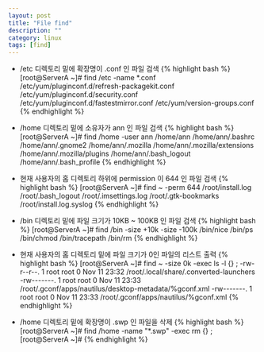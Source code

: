 ```yaml
---
layout: post
title: "File find"
description: ""
category: linux
tags: [find]
---
```


- /etc 디렉토리 밑에 확장명이 .conf 인 파일 검색
{% highlight bash %}
[root@ServerA ~]# find /etc -name *.conf
/etc/yum/pluginconf.d/refresh-packagekit.conf
/etc/yum/pluginconf.d/security.conf
/etc/yum/pluginconf.d/fastestmirror.conf
/etc/yum/version-groups.conf
{% endhighlight %}
 
- /home 디렉토리 밑에 소유자가 ann 인 파일 검색
{% highlight bash %}
[root@ServerA ~]# find /home -user ann
/home/ann
/home/ann/.bashrc
/home/ann/.gnome2
/home/ann/.mozilla
/home/ann/.mozilla/extensions
/home/ann/.mozilla/plugins
/home/ann/.bash_logout
/home/ann/.bash_profile
{% endhighlight %}
 
- 현재 사용자의 홈 디렉토리 하위에 permission 이 644 인 파일 검색
{% highlight bash %}
[root@ServerA ~]# find ~ -perm 644
/root/install.log
/root/.bash_logout
/root/.imsettings.log
/root/.gtk-bookmarks
/root/install.log.syslog
{% endhighlight %}
 
- /bin 디렉토리 밑에 파일 크기가 10KB ~ 100KB 인 파일 검색
{% highlight bash %}
[root@ServerA ~]# find /bin -size +10k -size -100k
/bin/nice
/bin/ps
/bin/chmod
/bin/tracepath
/bin/rm
{% endhighlight %}
 
- 현재 사용자의 홈 디렉토리 밑에 파일 크기가 0인 파일의 리스트 출력
{% highlight bash %}
[root@ServerA ~]# find ~ -size 0k -exec ls -l {} \;
-rw-r--r--. 1 root root 0 Nov 11 23:32 /root/.local/share/.converted-launchers
-rw-------. 1 root root 0 Nov 11 23:33 /root/.gconf/apps/nautilus/desktop-metadata/%gconf.xml
-rw-------. 1 root root 0 Nov 11 23:33 /root/.gconf/apps/nautilus/%gconf.xml
{% endhighlight %}
 
- /home 디렉토리 밑에 확장명이 .swp 인 파일을 삭제
{% highlight bash %}
[root@ServerA ~]# find /home -name "*.swp" -exec rm {} \;
[root@ServerA ~]#
{% endhighlight %}
